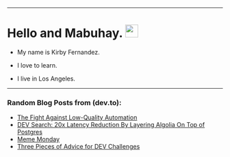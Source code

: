 
<img src="https://komarev.com/ghpvc/?username=kirbygit&style=flat-square&color=blue" alt=""/>

---
<h1>
  Hello and Mabuhay.
  <img src="https://media.giphy.com/media/hvRJCLFzcasrR4ia7z/giphy.gif" width="30px"/>
</h1>

- My name is Kirby Fernandez.

- I love to learn.

- I live in Los Angeles.

---

### Random Blog Posts from (dev.to):
<!-- BLOG-POST-LIST:START -->
- [The Fight Against Low-Quality Automation](https://dev.to/devteam/the-fight-against-low-quality-automation-3p7f)
- [DEV Search: 20x Latency Reduction By Layering Algolia On Top of Postgres](https://dev.to/devteam/dev-search-20x-latency-reduction-by-layering-algolia-on-top-of-postgres-3845)
- [Meme Monday](https://dev.to/ben/meme-monday-el7)
- [Three Pieces of Advice for DEV Challenges](https://dev.to/ben/three-pieces-of-advice-for-dev-challenges-2nof)
<!-- BLOG-POST-LIST:END -->
